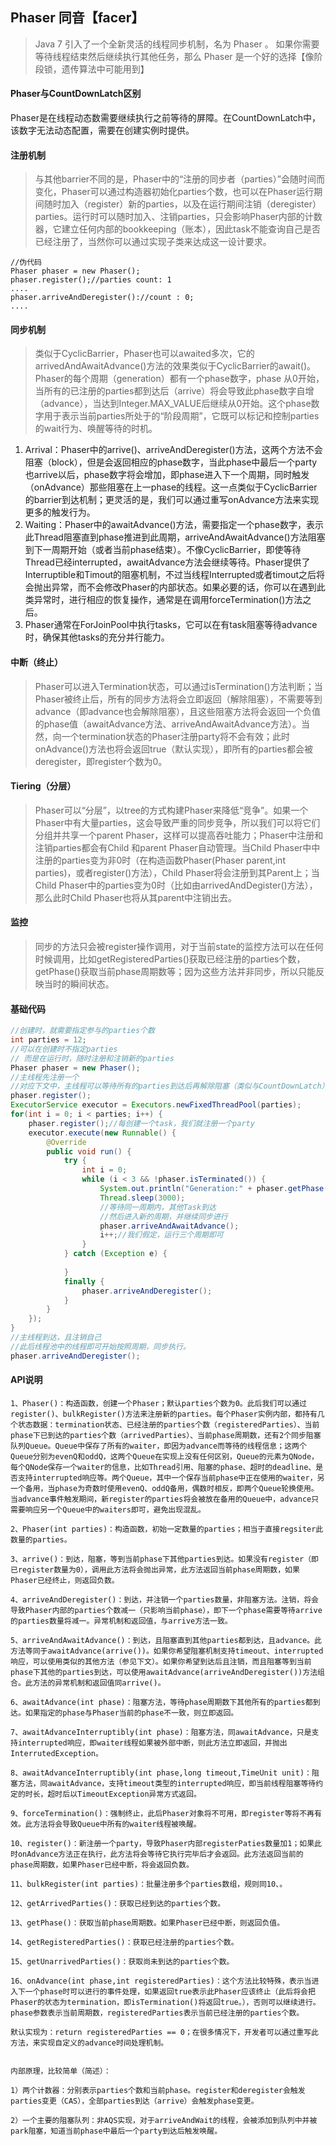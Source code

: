 ## Phaser 同音【facer】
> Java 7 引入了一个全新灵活的线程同步机制，名为 Phaser 。 如果你需要等待线程结束然后继续执行其他任务，那么 Phaser 是一个好的选择【像阶段锁，遗传算法中可能用到】

#### Phaser与CountDownLatch区别
Phaser是在线程动态数需要继续执行之前等待的屏障。在CountDownLatch中，该数字无法动态配置，需要在创建实例时提供。

#### 注册机制
> 与其他barrier不同的是，Phaser中的“注册的同步者（parties）”会随时间而变化，Phaser可以通过构造器初始化parties个数，也可以在Phaser运行期间随时加入（register）新的parties，以及在运行期间注销（deregister）parties。运行时可以随时加入、注销parties，只会影响Phaser内部的计数器，它建立任何内部的bookkeeping（账本），因此task不能查询自己是否已经注册了，当然你可以通过实现子类来达成这一设计要求。
```shell
//伪代码  
Phaser phaser = new Phaser();  
phaser.register();//parties count: 1  
....  
phaser.arriveAndDeregister()://count : 0;  
....  
```
#### 同步机制
> 类似于CyclicBarrier，Phaser也可以awaited多次，它的arrivedAndAwaitAdvance()方法的效果类似于CyclicBarrier的await()。Phaser的每个周期（generation）都有一个phase数字，phase 从0开始，当所有的已注册的parties都到达后（arrive）将会导致此phase数字自增（advance），当达到Integer.MAX_VALUE后继续从0开始。这个phase数字用于表示当前parties所处于的“阶段周期”，它既可以标记和控制parties的wait行为、唤醒等待的时机。
1. Arrival：Phaser中的arrive()、arriveAndDeregister()方法，这两个方法不会阻塞（block），但是会返回相应的phase数字，当此phase中最后一个party也arrive以后，phase数字将会增加，即phase进入下一个周期，同时触发（onAdvance）那些阻塞在上一phase的线程。这一点类似于CyclicBarrier的barrier到达机制；更灵活的是，我们可以通过重写onAdvance方法来实现更多的触发行为。
2. Waiting：Phaser中的awaitAdvance()方法，需要指定一个phase数字，表示此Thread阻塞直到phase推进到此周期，arriveAndAwaitAdvance()方法阻塞到下一周期开始（或者当前phase结束）。不像CyclicBarrier，即使等待Thread已经interrupted，awaitAdvance方法会继续等待。Phaser提供了Interruptible和Timout的阻塞机制，不过当线程Interrupted或者timout之后将会抛出异常，而不会修改Phaser的内部状态。如果必要的话，你可以在遇到此类异常时，进行相应的恢复操作，通常是在调用forceTermination()方法之后。
3. Phaser通常在ForJoinPool中执行tasks，它可以在有task阻塞等待advance时，确保其他tasks的充分并行能力。

#### 中断（终止）
> Phaser可以进入Termination状态，可以通过isTermination()方法判断；当Phaser被终止后，所有的同步方法将会立即返回（解除阻塞），不需要等到advance（即advance也会解除阻塞），且这些阻塞方法将会返回一个负值的phase值（awaitAdvance方法、arriveAndAwaitAdvance方法）。当然，向一个termination状态的Phaser注册party将不会有效；此时onAdvance()方法也将会返回true（默认实现），即所有的parties都会被deregister，即register个数为0。

#### Tiering（分层）
> Phaser可以“分层”，以tree的方式构建Phaser来降低“竞争”。如果一个Phaser中有大量parties，这会导致严重的同步竞争，所以我们可以将它们分组并共享一个parent Phaser，这样可以提高吞吐能力；Phaser中注册和注销parties都会有Child 和parent Phaser自动管理。当Child Phaser中中注册的parties变为非0时（在构造函数Phaser(Phaser parent,int parties)，或者register()方法），Child Phaser将会注册到其Parent上；当Child Phaser中的parties变为0时（比如由arrivedAndDegister()方法），那么此时Child Phaser也将从其parent中注销出去。

#### 监控
> 同步的方法只会被register操作调用，对于当前state的监控方法可以在任何时候调用，比如getRegisteredParties()获取已经注册的parties个数，getPhase()获取当前phase周期数等；因为这些方法并非同步，所以只能反映当时的瞬间状态。

#### 基础代码
```java
//创建时，就需要指定参与的parties个数  
int parties = 12;  
//可以在创建时不指定parties  
// 而是在运行时，随时注册和注销新的parties  
Phaser phaser = new Phaser();  
//主线程先注册一个  
//对应下文中，主线程可以等待所有的parties到达后再解除阻塞（类似与CountDownLatch）  
phaser.register();  
ExecutorService executor = Executors.newFixedThreadPool(parties);  
for(int i = 0; i < parties; i++) {  
    phaser.register();//每创建一个task，我们就注册一个party  
    executor.execute(new Runnable() {  
        @Override  
        public void run() {  
            try {  
                int i = 0;  
                while (i < 3 && !phaser.isTerminated()) {  
                    System.out.println("Generation:" + phaser.getPhase());  
                    Thread.sleep(3000);  
                    //等待同一周期内，其他Task到达  
                    //然后进入新的周期，并继续同步进行  
                    phaser.arriveAndAwaitAdvance();  
                    i++;//我们假定，运行三个周期即可  
                }  
            } catch (Exception e) {  
  
            }  
            finally {  
                phaser.arriveAndDeregister();  
            }  
        }  
    });  
}  
//主线程到达，且注销自己  
//此后线程池中的线程即可开始按照周期，同步执行。  
phaser.arriveAndDeregister();  
```

#### API说明
    1、Phaser()：构造函数，创建一个Phaser；默认parties个数为0。此后我们可以通过register()、bulkRegister()方法来注册新的parties。每个Phaser实例内部，都持有几个状态数据：termination状态、已经注册的parties个数（registeredParties）、当前phase下已到达的parties个数（arrivedParties）、当前phase周期数，还有2个同步阻塞队列Queue。Queue中保存了所有的waiter，即因为advance而等待的线程信息；这两个Queue分别为evenQ和oddQ，这两个Queue在实现上没有任何区别，Queue的元素为QNode，每个QNode保存一个waiter的信息，比如Thread引用、阻塞的phase、超时的deadline、是否支持interrupted响应等。两个Queue，其中一个保存当前phase中正在使用的waiter，另一个备用，当phase为奇数时使用evenQ、oddQ备用，偶数时相反，即两个Queue轮换使用。当advance事件触发期间，新register的parties将会被放在备用的Queue中，advance只需要响应另一个Queue中的waiters即可，避免出现混乱。

    2、Phaser(int parties)：构造函数，初始一定数量的parties；相当于直接regsiter此数量的parties。

    3、arrive()：到达，阻塞，等到当前phase下其他parties到达。如果没有register（即已register数量为0），调用此方法将会抛出异常，此方法返回当前phase周期数，如果Phaser已经终止，则返回负数。

    4、arriveAndDeregister()：到达，并注销一个parties数量，非阻塞方法。注销，将会导致Phaser内部的parties个数减一（只影响当前phase），即下一个phase需要等待arrive的parties数量将减一。异常机制和返回值，与arrive方法一致。

    5、arriveAndAwaitAdvance()：到达，且阻塞直到其他parties都到达，且advance。此方法等同于awaitAdvance(arrive())。如果你希望阻塞机制支持timeout、interrupted响应，可以使用类似的其他方法（参见下文）。如果你希望到达后且注销，而且阻塞等到当前phase下其他的parties到达，可以使用awaitAdvance(arriveAndDeregister())方法组合。此方法的异常机制和返回值同arrive()。

    6、awaitAdvance(int phase)：阻塞方法，等待phase周期数下其他所有的parties都到达。如果指定的phase与Phaser当前的phase不一致，则立即返回。

    7、awaitAdvanceInterruptibly(int phase)：阻塞方法，同awaitAdvance，只是支持interrupted响应，即waiter线程如果被外部中断，则此方法立即返回，并抛出InterrutedException。

    8、awaitAdvanceInterruptibly(int phase,long timeout,TimeUnit unit)：阻塞方法，同awaitAdvance，支持timeout类型的interrupted响应，即当前线程阻塞等待约定的时长，超时后以TimeoutException异常方式返回。

    9、forceTermination()：强制终止，此后Phaser对象将不可用，即register等将不再有效。此方法将会导致Queue中所有的waiter线程被唤醒。

    10、register()：新注册一个party，导致Phaser内部registerPaties数量加1；如果此时onAdvance方法正在执行，此方法将会等待它执行完毕后才会返回。此方法返回当前的phase周期数，如果Phaser已经中断，将会返回负数。

    11、bulkRegister(int parties)：批量注册多个parties数组，规则同10、。

    12、getArrivedParties()：获取已经到达的parties个数。

    13、getPhase()：获取当前phase周期数。如果Phaser已经中断，则返回负值。

    14、getRegisteredParties()：获取已经注册的parties个数。

    15、getUnarrivedParties()：获取尚未到达的parties个数。

    16、onAdvance(int phase,int registeredParties)：这个方法比较特殊，表示当进入下一个phase时可以进行的事件处理，如果返回true表示此Phaser应该终止（此后将会把Phaser的状态为termination，即isTermination()将返回true。），否则可以继续进行。phase参数表示当前周期数，registeredParties表示当前已经注册的parties个数。

    默认实现为：return registeredParties == 0；在很多情况下，开发者可以通过重写此方法，来实现自定义的advance时间处理机制。

 
    内部原理，比较简单（简述）：

    1）两个计数器：分别表示parties个数和当前phase。register和deregister会触发parties变更（CAS），全部parties到达（arrive）会触发phase变更。

    2）一个主要的阻塞队列：非AQS实现，对于arriveAndWait的线程，会被添加到队列中并被park阻塞，知道当前phase中最后一个party到达后触发唤醒。